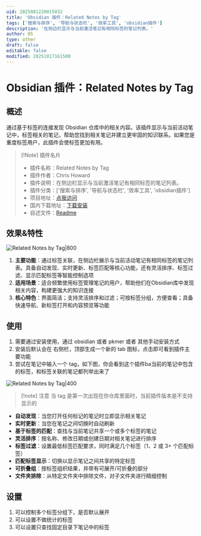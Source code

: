 ```yaml
---
uid: 2025081220015032
title: 'Obsidian 插件：Related Notes by Tag'
tags: ['搜索与排序', '导航与状态栏', '效率工具', 'obsidian插件']
description: '在侧边栏显示与当前激活笔记有相同标签的笔记列表。'
author: OS
type: other
draft: false
editable: false
modified: 20251017161500
---
```


# Obsidian 插件：Related Notes by Tag

## 概述

通过基于标签的连接发现 Obsidian 仓库中的相关内容。该插件显示与当前活动笔记中，标签相关的笔记，帮助您找到相关笔记并建立更牢固的知识联系。如果您是重度标签用户，此插件会使标签更加有用。

> [!Note] 插件名片
> - 插件名称：Related Notes by Tag
> - 插件作者：Chris Howard
> - 插件说明：在侧边栏显示与当前激活笔记有相同标签的笔记列表。
> - 插件分类：['搜索与排序', '导航与状态栏', '效率工具', 'obsidian插件']
> - 项目地址：[点我访问](https://github.com/chrishoward-projects/related-notes-by-tag)
> - 国内下载地址：[下载安装](https://pkmer.cn/products/plugin/pluginMarket/?related-notes-by-tag)
> - 自述文件：[Readme](https://ghproxy.net/https://raw.githubusercontent.com/chrishoward-projects/related-notes-by-tag/master/README.md)
## 效果&特性

![Related Notes by Tag|800](https://cdn.pkmer.cn/covers/related-notes-by-tag_internal_1.png!pkmer)

1. **主要功能**：通过标签关联，在侧边栏展示与当前活动笔记有相同标签的笔记列表。具备自动发现、实时更新、标签匹配等核心功能，还有灵活排序、标签过滤、显示匹配标签等智能控制选项
2. **适用场景**：适合频繁使用标签管理笔记的用户，帮助他们在Obsidian库中发现相关内容，构建更强大的知识连接
3. **核心特色**：界面简洁；支持灵活排序和过滤；可按标签分组，方便查看；具备快速导航、新标签打开和内容预览等功能

## 使用

1. 需要通过安装使用，通过 obsidian 或者 pkmer 或者 其他手动安装方式
2. 安装后默认会在 右侧栏，顶部生成一个新的 tab 图标，点击即可看到插件主要功能
3. 尝试在笔记中输入一个 tag，如下图，你会看到这个插件ba当前的笔记中包含的标签，和标签关联的笔记都列举出来了

![Related Notes by Tag|400](https://cdn.pkmer.cn/images/20251017160615863.png!pkmer)

> [!note] 注意
> 当 tag 是第一次出现在你仓库里面时，当前插件版本是不支持显示的

- **自动发现**：当您打开任何标记的笔记时立即显示相关笔记
- **实时更新**：当您在笔记之间切换时自动刷新
- **基于标签的匹配**：查找与当前笔记共享一个或多个标签的笔记
- **灵活排序**：按名称、修改日期或创建日期对相关笔记进行排序
- **标签过滤**：设置最低标签匹配要求，同时满足几个标签（1、2 或 3+ 个匹配标签）
- **匹配标签显示**：切换以显示笔记之间共享的特定标签
- **可折叠组**：按标签组织结果，并带有可展开/可折叠的部分
- **文件夹排除**：从特定文件夹中排除文件，对子文件夹进行精细控制

## 设置

1. 可以控制多个标签分组下，是否默认展开
2. 可以设置不做统计的标签
3. 可以设置只查找固定目录下笔记中的标签